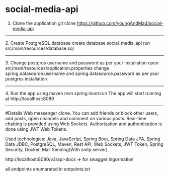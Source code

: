 # social-media-api

1. Clone the application
git clone https://github.com/youngAndMad/social-media-api

<hr>
2. Create PostgreSQL database
create database social_media_api
run src/main/resources/database.sql

<hr>
3. Change postgres username and password as per your installation
open src/main/resources/application.properties
change spring.datasource.username and spring.datasource.password as per your postgres installation

<hr>
4. Run the app using maven
mvn spring-boot:run
The app will start running at http://localhost:8080

<hr>

#Details
Web messenger clone. You can add friends or block other users, add
posts, open channels and comment on various posts. Real-time chatting
is provided using Web Sockets. Authorization and authentication is done using JWT Web Tokens. 

Used technologies: Java, JavaScript, Spring Boot, Spring Data JPA, Spring Data JDBC, PostgreSQL, Maven, Rest API, Web Sockets, JWT
Token, Spring Security, Docker, Mail Sending(With smtp server)

http://localhost:8080/v2/api-docs => for swagger ingormation


all endpoints enumarated in entpoints.txt
